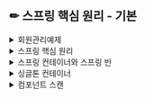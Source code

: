  ## ✏ 스프링 핵심 원리 - 기본
<details>

<summary> 회원관리예제 </summary>
<div markdown="1">

## 📕 회원관리 예제 - 백엔드 개발
- 비즈니스 요구사항 정리
- 회원 도메인과 리포지토리 만들기
- 회원 리포지토리 테스트 케이스 작성
- 회원 서비스 개발
- 회원 서비스 테스트

#### 💡 비즈니스 요구사항 정리
- 데이터: 회원ID, 이름
- 기능: 회원 등록, 조회
- 아직 데이터 저장소가 선정되지 않음

- 아직 데이터 저장소가 선정되지 않아서, 우선 인터페이스로 구현 클래스를 변경할 수 있도록 설계

#### 1️⃣ 회원 도메인과 리포지토리 만들기
##### 회원 객체
[SourceCode](src/main/java/hello/hellospring/domain/Member.java)

##### 회원 리포지토리 인터페이스
[SourceCode](src/main/java/hello/hellospring/repository/MemberRepository.java)

##### 회원 리포지토리 메모리 구현체
[SourceCode](src/main/java/hello/hellospring/repository/MemoryMemberRepository.java)

#### 2️⃣ 회원 리포지토리 테이스 케이스 작성
- JUnit이라는 프레임워크로 테스트를 실행

##### 회원 리포지토리 메모리 구현체 테스트

` src/test/java ` 하위 폴더를 생성.

[SourceCode](src/test/java/hello/hellospring/repository/MemoryMembeRepositoryTest.java)

##### ` @AfterEach `
- 한번에 여러 테스트를 실행하면 메모리 DB에 직전 테스트의 결과가 남아 다음 테스트가 실패할 가능성이 있다.
- 각 테스트가 종료될때 마다 메모리 DB에 저장된 데이터를 삭제한다.
- 테스트는 각각 독립적으로 실행되어야 한다. 테스트 순서에 의존관계가 있는 것은 좋은 테스트가 아니다.

#### 3️⃣ 회원 서비스 개발
[SourceCode](src/main/java/hello/hellospring/service/MemberService.java)

#### 4️⃣ 회원서비스 테스트
- 기존에는 회원 서비스가 메모리 회원 리포지토리를 직접 생성하게함.

``` JAVA
public class MemberService {
  private final MemberRepository memberRepository = new MemoryMemberRepository();
}
```

- 회원 서비스 코드를 DI 가능하게 변경.

``` JAVA
public class MemberService {
    private final MemberRepository memberRepository;
    public MemberService(MemberRepository memberRepository) {
        this.memberRepository = memberRepository;
    }
 ...
}
```

##### 회원 서비스 테스트
[SourceCode](src/test/java/hello/hellospring/service/MemberServiceTest.java)

##### ` @AfterEach `
- 각 테스트 실행전에 호출.
- 테스트가 서로 영향이 없도록 항상 새로운 객체를 생성하고, 의존관계도 새로 맺어준다.

## 📒 스프링 빈과 의존관계

- 컴포넌트 스캔과 자동 의존관계 설정
- 자바 코드로 직접 스프링 빈 등록하기

- 생성자에 `@Autowired`가 있으면 스프링이 연관된 객체를 스프링 컨테이너에서 찾아서 넣어준다.
  - DI: 객체 의존관계를 외부에서 넣어주는 거, 의존성 주입
  
 > HelloController는 스프링이 제공하는 컨트롤러여서 스프링 빈으로 자동 등록된다.
 > `@Controller`가 있으면 자동 등록됨
 
 #### 스프링 빈을 등록하는 2가지 방법
 - 컴포넌트 스캔과 자동 의존관계 설정
 - 자바 코드로 직접 스프링 빈 등록하기
 
 #### 컴포넌트 스캔 원리
 - `@Componet` 애노테이션이 있으면 스프링 빈으로 자동 등록된다.
 - `@Controller` 컨트롤러가 스프링 빈으로 자동 등록된 이유도 컴포넌트 스캔때문이다.
 
- `@Component`를 포함하는 다음 애노테이션도 스프링 빈으로 자동 등록된다.
    - `@Controller`
    - `@Service`
    - `@Repository`
    
   
## 📗 회원 관리 예제- 웹 MVC 개발

- 회원 웹 기능 - 홈 화면 추가
- 회원 웹 기능 - 등록
- 회원 웹 기능 - 조회

#### 1️⃣ 회원 웹 기능 - 홈 화면 추가
- 홈 컨트롤러 추가

[SourceCode](src/main/java/hello/hellospring/controller/HomeController.java)

- 회원 관리용 홈

[SourceCodde](src/main/resources/templates/home.html)

> 컨트롤러가 정적 파일보다 우선순위가 높다.

#### 2️⃣ 회원 웹 기능 - 등록, 조회

- 회원 등록, 조회 폼 컨트롤러

[SourceCode](src/main/java/hello/hellospring/controller/MemberController.java)

- 회원 등록 폼 HTML

[SourceCode](src/main/resources/templates/members/createMemberForm.html)

- 회원 리스트 HTML
[SourceCode](src/main/resources/templates/members/memberList.html)

## 📘 AOP
- AOP가 필요한 상황
> ex) 모든 메소드의 호출 시간을 측정하고 싶은경우

![image](https://user-images.githubusercontent.com/87464750/178098701-7b8dddbd-538d-4010-91b2-733e2d0b8ead.png)

💡 문제
- 회원가입 회원 조회에 시간을 측정하는 기능은 핵심 관심 사항이 아니다.
- 시간을 측정하는 로직은 공통 관심 사항이다.
- 시간을 측정하는 로직과 핵심 비즈니스의 로직이 섞여서 유지보수가 어렵다.
- 시간을 측정하는 로직을 별도의 공통 로직으로 만들기 매우 어렵다.
- 시간을 측정하는 로직을 변경할 때 모든 로직을 찾아가면서 변경해야 한다.

### AOP 적용
- AOP: Aspect Oriented Programming
- 공통 관심 사함 VS 핵심 관심 사항 분리

![image](https://user-images.githubusercontent.com/87464750/178098776-00c888de-8b5b-49c1-a897-8e27f8b9a2b7.png)

💡 해결
- 회원가입, 회원 조회 등 핵심 관심사항과 시간을 측정하는 공통 관심 사항을 분리한다.
- 시간을 측정하는 로직을 별도의 공통 로직으로 만들었다.
- 핵심 관심 사항을 깔끔하게 유지할 수 있다.
- 변경이 필요하면 이 로직만 변경하면 된다.
- 원하는 적용 대상을 선택할 수 있다.

### 스프링의 AOP 동작 방식 설명
#### AOP 적용 전 의존관계
![image](https://user-images.githubusercontent.com/87464750/178098893-774f41cf-b738-49d4-ba2b-fc4d2213b239.png)

#### AOP 적용 후 의존관계
![image](https://user-images.githubusercontent.com/87464750/178098909-766e8001-919b-4890-a04f-e507bf1fa265.png)

#### AOP 적용 전 전체 그림
![image](https://user-images.githubusercontent.com/87464750/178098921-90c6c214-4cc0-47f9-97f9-1403f4b1f625.png)

#### AOP 적용 후 전체 그림
![image](https://user-images.githubusercontent.com/87464750/178098934-a992a071-6cac-482c-8a37-d324b7f51dbb.png)

> 실제 Proxy가 주입되는지 콘솔에 출력해서 확인하기


</div>
</details>

<details>

<summary>  스프링 핵심 원리 </summary>
<div markdown="1">

<details>
  <summary> 💡 스프링이란? </summary>
  <div markdonw = "2">
  
### 스프링 프레임워크
- `핵심 기술` : 스프링 DI 컨테이너, AOP, 이벤트, 기타
- `웹 기술` : 스프링 MVC, 스프링 WebFlux
- `데이터 접근 기술` : 트랜잭션, JDBC, ORM 지원, XML 지원
- `기술 통합` : 캐시, 이메일, 원격접근, 스케줄링
- `테스트` : 스프링 기반 테스트 지원
- `언어` : 코틀린, 그루비
- 최근에는 스프링 부트를 통해서 스프링 프레임워크의 기술들을 편라하게 사용

### 스프링 부트
- 스프링을 편리하게 사용할 수 있도록 지원, 최근에는 기본으로 사용
- 단독으로 실행할 수 있는 스프링 애플리케이션을 쉽게 생성
- Tomcat 같은 웹 서버를 내장해서 별도의 웹 서버를 설치하지 않아도 됨
- 손쉬운 빌드 구성을 위한 starter 종속성 제공
- 스프링과 3rd parth(외부) 라이브러리 자동 구성
- 메트릭, 상태 확인, 외부 구성 같은 프로덕션 준비 기능 제공
- 관례에 의한 간결한 설정

### 스프링의 핵심
- 스프링은 자바 언어 기반의 프레임워크
- 자바 언어의 가장 큰 특징 
      - 객체 지향 언어
- 스프링은 객체 지향 언어가 가진 강력한 특성을 살려내는 프레임워크
- 스프링은 좋은 객체 지향 애플리케이션을 개발할 수 있게 도와주는 프레임워크

### 스프링과 객체 지향
- 다형성이 가장 중요하다
- 스프링은 다형성을 극대화해서 이용할 수 있게 도와준다.
- 스프링에서 이야기하는 제어의 역전(IoC), 의존관계 주입(DI)은 다형성을 활용해서 역할과 구현을 편리하게 다룰 수 있도록 지원한다.
- 스프링을 사용하면 구현을 편리하게 변경할 수 있다.

  </div>
</details>

<details>
  <summary> 💡 SOLID </summary>
  <div markdonw = "2">
  
## SOLID
- 클린코드로 유명한 로버트 마틴이 좋은 객체 지향 설계의 5가지 원칙을 정리

```
SRP: 단일 책임 원칙(single responsibility principle)
OCP: 개방-폐쇄 원칙 (Open/closed principle)
LSP: 리스코프 치환 원칙 (Liskov substitution principle)
ISP: 인터페이스 분리 원칙 (Interface segregation principle)
DIP: 의존관계 역전 원칙 (Dependency inversion principle) 
```

### 1️⃣ SRP 단일 책임 원칙
- 한 클래스는 하나의 책임만 가져야 한다.
- 하나의 책임이라는 것은 모호하다.
    - 클 수 있고, 작을 수 있다.
    - 문맥과 상황에 따라 다르다.
- 중요한 기준은 변경이다. 변경이 있을때 파급효과가 적으면 단일 책임 원칙을 잘 따른 것
> ex) UI 변경, 객체의 생성과 사용을 분리

### 2️⃣ OCP 개방-폐쇄 원칙
- 소프트웨어 요소는 확장에는 열려 있으나 변경에는 닫혀 있어야 한다.
- 다형성을 활용.
- 인터페이스를 구현한 새로운 클래스 하나 만들어서 새로운 기능을 구현.
- 역할과 구현의 분리 생각.

``` JAVA
public class MemberService {
  private MemberRepository memberRepository = new MemoryMemberRepository();
}
```

``` JAVA
public class MemberService {
// private MemberRepository memberRepository = new MemoryMemberRepository();
   private MemberRepository memberRepository = new JdbcMemberRepository();
}
```

❗ 문제점
- MemberService 클라이언트가 구현 클래스를 직접 선택
    - MemberRepository m = new MemoryMemberRepository(); //기존 코드
    - MemberRepository m = new JdbcMemberRepository(); //변경 코드
- 구현 객체를 변경하려면 클라이언트 코드를 변경해야 한다.
- 다형성을 사용했지만 OCP 원칙을 지킬 수 없다.
- 해결방법: 객체를 생성하고, 연관관계를 맺어주는 별도의 조립, 설정자가 필요하다.

### 3️⃣ LSP 리스크프 치환 원칙
- 프로그램의 객체는 프로그램의 정확성을 깨뜨리지 않으면서 하위 타입의 인스턴스로 바꿀 수 있어야 한다.
- 다형성에서 하위 클래스는 인터페이스 규약을 다 지켜야 한다는 것, 다형성을 지원하기 위한 원칙, 인테페이스를 구현한 구현체는 믿고 사용하려면 이 원칙이 필요.
> ex) 자동차 인터페이스의 엑셀은 앞으로 가라는 기능, 뒤로 가게 구현하면 LSP 위반, 느리더라도 앞으로 가야함.

### 4️⃣ ISP 인터페이스 분리 원칙
- 특정 클라이언트를 위한 인터페이스 여러 개가 범용 인터페이스 하나보다 낫다.
- 자동차 인터페이스 -> 운전 인터페이스, 정비 인터페이스로 분리
- 사용자 클라이언트 -> 운전자 클라이언트, 정비사 클라이언트로 분리
- 분리하면 정비 인터펭스 자체가 변해도 운전자 클라이언트에 영향을 주지 않음
- 인터페이스가 명확해지고, 대체 가능성이 높아진다.

### 5️⃣ DIP 의존관계 역전 원칙
- 프로그래머는 `추상화에 의존해야지, 구체화에 의존하면 안된다.` 의존성 주입은 이 원칙을 따르는 방법 중 하나이다.
- 구현 클래스에 의존하지 말고, 인터페이스에 의존.

❗ DIP 위반
- OCP에서 설명한 MemberService는 인터페이스에 의존하지만, 구현 클래스도 동시에 의존한다.
- 위반

## ✔ 정리
- 객체 지향의 핵심은 다형성
- 다형성만으로는 쉽게 부품을 갈아 끼우듯이 개발할 수 없다.
- 다형성만으로는 구현 객체를 변경할 때 클라이언트 코드도 함께 변경된다.
- 다형성만으로는 OCP, DIP를 지킬 수 없다.
- 뭔가 더 필요하다.

#### 스프링
- 스프링은 다음 기술로 OCP, DIP를 가능하게 지원
  - DI 의존관계, 의존성 주입
  - DI 컨테이너 제공
- 클라이언트 코드 변경업쇼이 기능 확장
- 쉽게 부품을 교체하듯 개발가능

  </div>
</details>
  

</div>
</details>

<details>

<summary>  스프링 컨테이너와 스프링 빈 </summary>
<div markdown="1">

## 스프링 컨테이너 생성

``` JAVA
//스프링 컨테이너 생성
ApplicationContext applicationContext = new AnnotationConfigApplicationContext(AppConfig.class);
```

- `ApplicationContext`를 스프링 컨테이너라 한다.
- `ApplicationContext`는 인터페이스다.
- 스프링 컨테이너는 XML을 기반으로 만들 수 있고, 애노테이션 기반의 자바 설정 클래스로 만들 수 있다.
- [AppConfig](core/src/main/java/hello/core/AppConfig.java)를 사용했던 방식이 애노테이션 기반의 자바 설정 클래스로 스프링 컨테이너를 만든것이다.

> 스프링 컨테이너를 부를 때 `BeanFactory`, `ApplicationContext`로 구분해서 이야기한다. 일반적으로 `ApplicationContext`를 스프링 컨테이너라고 한다.

## 스프링 컨테이너의 생성 과정
#### 1️⃣ 스프링 컨테이너 생성

![image](https://user-images.githubusercontent.com/87464750/180954942-529ce696-5144-45aa-a63f-b770c7d60214.png)

- `new AnnotationConfigApplicationContext(AppConfig.class)`
- 스프링 컨테이너를 생성할 때는 구성 정보를 지정해주어야 한다.
- 여기서는 `AppConfig.class`를 구성 정보로 지정했다.

#### 2️⃣ 스프링 빈 등록

![image](https://user-images.githubusercontent.com/87464750/180955502-f7bebbbc-c389-4674-b186-15aa8b8e71e3.png)

- 스프링 컨테이너는 파라미터로 넘어온 설정 클래스 정보를 사용해서 스프링 빈을 등록한다.

##### 빈 이름
- 빈 이름은 메서드 이름을 사용한다.
- 빈 이름을 직접 부여할수도 있다.
   - ` @Bean(name = "직접 부여할 이름") `
 
❗ 주의: 빈 이름은 항상 다른 이름을 부여해야 한다. 같은 이름을 부여하면, 다른 빈이 무시되거나, 기존 빈을 덮어버리거나 설정에 따라 오류가 발생한다.

#### 3️⃣ 스프링 빈 의존관계 설정 - 준비

![image](https://user-images.githubusercontent.com/87464750/180956281-7ee456c1-9fea-4aa7-84db-c05b16249ad9.png)

#### 4️⃣ 스프링 빈 의존관계 설정 - 완료

![image](https://user-images.githubusercontent.com/87464750/180956377-78caf41e-4b05-4901-8553-ec8e1fb6e236.png)

- 스프링 컨테이너는 설정 정보를 참고해서 의존관계를 주입(DI)한다.
- 단순히 자바 코드를 호출하는 것 같지만, 차이가 있다.

> 스프링 빈을 생성하고, 주입하는 단계가 나누어져 있다. 그런데 이렇게 자바 코드로 스프링 빈을 등록하면 생성자를 호출하면서 의존관계 주입도 한번에 처리된다. 

## 빈 조회
#### 1️⃣ 컨테이너에 등록된 빈 조회
#### 모든 빈 출력하기
- 실행하면 스프링에 등록된 모든 빈 정보를 출력할 수 있다.
- `ac.getBeanDefinitionNames`: 스프링에 등록된 모든 빈 이름을 조회한다.
- `ac.getBean()`: 빈 이름으로 빈 객체(인스턴스)를 조회한다.

#### 애플리케이션 빈 출력하기
- 스프링이 내부에서 사용하는 빈은 제외하고, 내가 등록한 빈만 출력
- 스프링이 내부에서 사용하는 빈은 `getRole()`로 구분할 수 있다.
    - `ROLE_APPLICATION`: 일반적으로 사용자가 정의한 빈
    - `ROLE_INFRASTRUCTURE`: 스프링이 내부에서 사용하는 빈
    
#### 2️⃣ 스프링 빈 조회 -기본
#### 스프링 컨테이너에서 스프링 빈을 찾는 가장 기본적인 조회 방법
- `ac.getBean(빈이름, 타입)`
- `ac.getBean(타입)`
#### 조회 대상 스프링 빈이 없으면 예외 발생
- `NoSuchBeanDefinitionException: No bean named 'XXXX' available

[예제코드](core/src/test/java/hello/core/beanfind/ApplicationContextBasicFindTest.java)

> 구체 타입으로 조회하면 변경시 유연성이 떨어진다.

#### 3️⃣ 스프링 빈 조회 - 동일한 타입이 둘 이상
- 타입으로 조회시 같은 타입의 스프링 빈이 둘 이상이면 오류가 발생한다.
    - 빈이름을 지정
- `ac.getBeanOfType()`을 사용하면 해당 타입의 모든 빈을 조회할 수 있다.

[예제코드](core/src/test/java/hello/core/beanfind/ApplicationContextSameBeanFindTest.java)

#### 4️⃣ 스프링 빈 조회 - 상속관계
- 부모 타입으로 조회하면, 자식 타입도 함께 조회한다.
- 그래서 모든 자바 객체의 최고 부모인 `Object` 타입으로 조회하면, 모든 스프링 빈을 조회한다.

![image](https://user-images.githubusercontent.com/87464750/180959446-881e33e5-3221-4fe0-9814-b01e5c4b351a.png)

[예제코드](core/src/test/java/hello/core/beanfind/ApplicationContextExtendsFindTest.java)

## BeanFactory와 ApplicationContext
![image](https://user-images.githubusercontent.com/87464750/180959790-b12c67d7-87a7-40e8-b441-9249d1d1cf0d.png)

#### BeanFactory
- 스프링 컨테이너의 최상위 인터페이스다.
- 스프링 빈을 관리하고 조회하는 역할을 담당한다.
- `getBean()`을 제공한다.
- 지금까지 우리가 사용했던 대부분의 기능은 BeanFactory가 제공하는 기능이다.

#### ApplicationContext
- BeanFactory 기능을 모다 상속받아서 제공한다.
- 빈을 관리하고 검색하는 기능을 BeanFactory가 제공해주는, 그 둘의 차이는?
- 애플리케이션을 개발할 때는 빈을 관리하고 조회하는 기능은 물론이고, 수 많은 부가기능이 필요하다.

`ApplicationContext`가 제공하는 부가기능
  
![image](https://user-images.githubusercontent.com/87464750/180960514-267a8150-d995-40f3-ab9f-0014f6da1dfd.png)

- 메시지소스를 활용한 국제화 기능
    > 한국에서 들어오면 한국어로, 영어권에서 들어오면 영어로 출력
- 환경변수
    > 로컬, 개발, 운영등을 구분해서 처리
- 애플리케이션 이벤트
    > 이벤트를 발생하고 구독하는 모델을 편리하게 지원
- 편리한 리소스 조회
    > 파일, 클래스패스, 외부 등에서 리소스를 편리하게 조회
    
### 💡 정리
- ApplicationContext는 BeanFactory의 기능을 상속받는다.
- ApplicationContext는 빈 관리기능 + 편리한 부가 기능을 제공한다.
- BeanFactory를 직접 사용할 일은 거의 없다. 부가기능이 포함된 ApplicationContext를 사용한다.
- BeanFactory나 ApplicationContext를 스프링 컨테이너라 한다.


  </div>
</details>

<details>

<summary>  싱글톤 컨테이너 </summary>
<div markdown="1">



#### ❗ `싱글톤 패턴` 문제점
- 싱글톤 패턴을 구현하는 코드 자체가 많이 들어간다.
- 의존관계상 클라이언트가 구체 클래스에 의존한다. -> DIP 위반
- 클라이언트가 구체 클래스에 의존해서 OCP 원칙을 위반할 가능성이 높다.
- 테스트하기가 어렵다.

## 싱글톤 컨테이너
- 스프링 컨테이너는 싱글톤 패턴을 적용하지 않아도, 객체 인스턴스를 싱글톤으로 관리한다.
    - 컨테이너는 객체를 하나만 생성해서 관리.
- 스프링 컨테이너는 싱글톤 컨테이너 역할을 한다.
    - 싱글톤 객체를 생성하고 관리하는 기능을 싱글톤 레지스트리라 한다.
- 스프링 컨테이너의 이런 기능 덕분에 싱글톤 패턴의 모든 단점을 해결하면서 객체를 싱글톤으로 유지할 수 있다.
    - 싱글톤 패턴을 위한 지저분한 코드가 들어가지 않아도 된다
    - DIP, OCP, 테스트, private 생성자로 부터 자유롭게 싱글톤을 사용할 수 있다.
    
 #### 싱글톤 컨테이너 적용 후
 ![image](https://user-images.githubusercontent.com/87464750/181879242-6397b806-31a6-4201-a1bf-ddd69b06111d.png)

> 참고: 스프링 기본 빈 등록 방식은 싱글톤이지만, 싱글톤 방식만 지원하는 것은 아니다. 요청할때 마다 새로운 객체를 생성해서 반환하는 기능도 제공한다.

### ❗ 싱글톤 방식의 주의점
- 싱글톤 패턴이든, 스프링 같은 싱글톤 컨테이너를 사용하든, 객체 인스턴스를 하나만 생성해서 공유하는 싱글톤 방식은 여러 클라이언트가 하나의 객체 인스턴스를 공유하기 때문에 싱글톤 객체는 상태를 stateful하기 설계하면 안된다.
- stateless로 설계해야 한다.
    - 특정 클라이언트에 의존적인 필드가 있으면 안된다.
    - 특정 클라이언트가 값을 변경할 수 있는 필드가 있으면 안된다.
    - 가급적 읽기만 가능해야 한다.
    - 필드 대신에 자바에서 공유되지 않는 지역변수, 파라미터, ThreadLocal 등을 사용해야 한다.
- 스프링 빈의 필드에 공유 값을 설정하면 정말 큰 장애가 발생할 수 있다.

## @Configuration과 바이트코드
- `@Configuration`을 붙이면 바이트코드를 조작하는 CGLIB 기술을 사용해서 싱글톤을 보장.

![image](https://user-images.githubusercontent.com/87464750/181879475-811d6b03-a81b-40ef-a6c7-4de5f96c1426.png)

- 임의의 다른 클래스가 싱글톤이 보장되도록 해줌.


``` JAVA
@Bean
public MemberRepository memberRepository() {
 
 if (memoryMemberRepository가 이미 스프링 컨테이너에 등록되어 있으면?) {
      return 스프링 컨테이너에서 찾아서 반환;
 } else { //스프링 컨테이너에 없으면
      기존 로직을 호출해서 MemoryMemberRepository를 생성하고 스프링 컨테이너에 등록
       return 반환
   }
}
```
- @Bean 이 붙은 메서드마다 이미 스프링 빈이 존재하면 존재하는 빈을 반환하고, 스프링 빈이 없으면 생성해서 스프링 빈으로 등록하고 반환하는 코드가 동적으로 만들어진다.
- 덕분에 싱글톤이 보장된다.

#### ❓ `@Configuration`을 적용하지 않고, `@Bean`만 적용하면?
- 스프링 빈으로 등록되지만, 싱글톤을 보장하지 않는다.
    - 의존관계 주입이 필요해서 메서드를 직접 호출할 때 싱글톤을 보장하지 않는다.

  </div>
</details>

<details>

<summary>  컴포넌트 스캔 </summary>
<div markdown="1">

## 컴포넌트 스캔과 의존관계 자동주입

</br>등록해야 할 스프링 빈이 수십, 수백개가 되면 일일이 등록하기 귀찮고, 설정 정보도 커지고, 누락하는 문제도 발생한다.
그래서 스프링은 설정 정보가 없어도 자동으로 스프링 빈을 등록하는 컴포넌트 스캔이라는 기능을 제공한다.
또, 의존관계도 자동으로 주입하는 `@Autowired` 라는 기능도 제공한다.

[AutoAppConfig](core/src/main/java/hello/core/AutoAppConfig.java)

- 컴포넌트 스캔을 사용하려면 먼저 `@Componentscan` 을 설정 정보에 붙여주어야 한다.
- 기존의 [AppConfig](core/src/main/java/hello/core/AppConfig.java) 와는 다르게 @Bean으로 등록한 클래스가 하나도 없다.

> 참괴 컴포넌트 스캔을 사용하면 `@Configuration`이 붙은 설정 정보도 자동으로 등록되기 때문에, </br> AppConfig, TestConfig 등 앞서 만들어두었던 설정 정보도 함께 등록되고, 실행되어 버린다. </br> 그래서 `excludeFilters`를 이용해서 설정정보는 컴포넌트 스캔 대상에서 제외한다. 보통 설정 정보를 컴포넌트 스캔 대상에서</br> 제외하지는 않지만, 기존 예제 코드를 최대한 남기고 유지하기 위해서 이 방법을 선택

- 컴포넌트 스캔은 이름 그대로 `@Component` 애노테이션이 붙은 클래스를 스캔해서 스프링 빈으로 등록한다.

> `@Configuration`이 컴포넌트 스캔의 대상이 된 이유도 `@Configuration` 소스코드를 열어보면 `@Component` 애노테이션이 붙어있기 때문이다.

- 각 클래스가 컴포넌트 스캔의 대상이 되도록 `@Component` 애노테이션을 붙여준다.
- 이전에 [AppConfig](core/src/main/java/hello/core/AppConfig.java) 에서는 `@Bean`으로 직접 설정 정보를 작성했고, 의존관계도 직접 명시했다. 이제는 설정정보 자체가 없기 때문에, 의존관계 주입도 클래스 안에서 해결해야 한다.
- `@Autowired`는 의존관계를 자동으로 주입해준다.
- `@Autowired`를 사용하면 생성자에서 여러 의존관계도 한번에 주입 받을 수 있다.

#### 1️⃣ @ComponentScan
![image](https://user-images.githubusercontent.com/87464750/181229541-c80cd20e-5b20-420f-a0db-48f1ba63a69c.png)

- `@ComponentScan`은 `@Component`가 붙은 모든 클래스를 스프링 빈으로 등록한다.
- 이때 스프링 빈의 기본 이름은 클래스명을 사용하되 맨 앞글자만 소문자를 사용한다.
    - 빈 이름 기본 전략: MemberServiceImol 클래스 -> memberServiceImpl
    - 빈 이름 직접 지정: 만약 스프링 이름을 직접 지정하고 싶으면 `@Component("memberService2)` 이런식으로 부여하면 된다.
    
#### 2️⃣ @ Autowired 의존관계 자동 주입
![image](https://user-images.githubusercontent.com/87464750/181230105-09acb29e-ddf2-4fed-af29-0401646eef4f.png)

- 생성자에서 `@Autowrired` 를 지정하면, 스프링 컨테이너가 자동으로 해당 스프링 빈을 찾아서 주입한다.
- 이때 기본 조회 전략은 타입이 같은 빈을 찾아서 주입한다.
    - `getBean(MemberRepository.class)` 와 동일하다고 이해하면 됨.
    
![image](https://user-images.githubusercontent.com/87464750/181230368-16c24039-d5af-47f7-a31a-798c8f9a8a7e.png)

- 생성자에 파라미터가 많아도 다 찾아서 자동으로 주입한다.

## 탐색 위치와 기본 스캔 대상
#### 탐색할 위치와 기본 스캔 대상

##### 탐색할 패키지의 시작 위치 지정
- 모든 자바 클래스를 다 컴포넌트 스캔하면 시간이 오래 걸린다. 그래서 꼭 필요한 위치부터 탐색하도록 시작 위치를 지정할 수 있다.

``` JAVA
@ComponentScan(
 basePackages = "hello.core",
}
```

- `basePakages`: 탐색할 패키지의 시작 위치를 지정한다. 이 패키지를 포함해서 하위 패키지를 모두 탐색한다.
    - `basePackages = {"hello.core", "hello.service"}` 이렇게 여러 시작 위치를 지정할 수도 있다.
- `basePackageClasses`: 지정한 클래스의 패키지를 탐색 시작 위치로 지정한다.
- 만약 지정하지 않으면 `@ComponentScan`이 붙은 설정 정보 클래스의 패키지가 시작 위치가 된다.

##### ✔ 권장하는 방법
- 패키지 위치를 지정하지 않고, 설정 정보 클래스의 위치를 프로젝트 최상단에 두는 것.

#### 컴포넌트 스캔 기본 대상
- 컴포넌트 스캔은 `@Component` 뿐만 아니라 다음과 같은 내용도 추가로 대상에 포함된다.
    - `@Component`: 컴포넌트 스캔에서 사용
    - `@Controller`: 스프링 MVC 컨트롤러에서 사용
    - `@Service`: 스프링 비즈니스 로직에서 사용
    - `@Reposiotry`: 스프링 데이터 접근 계층에서 사용
    - `@Configuration`: 스프링 설정 정보에서 사용 
    
## 필터
- `includeFilters` : 컴포넌트 스캔 대상을 추가로 지정한다.
- `excludeFilter`s : 컴포넌트 스캔에서 제외할 대상을 지정한다

#### FilterType 옵션
FilterType은 5가지 옵션이 있다.
- `ANNOTATION`: 기본값, 애노테이션을 인식해서 동작한다.
    - ex) `org.example.SomeAnnotation`
- `ASSIGNABLE_TYPE`: 지정한 타입과 자식 타입을 인식해서 동작한다.
    - `ex) org.example.SomeClass`
- `ASPECTJ`: AspectJ 패턴 사용
    - `ex) org.example..*Service+`
- `REGEX`: 정규 표현식
    - `ex) org\.example\.Default.*`
- `CUSTOM`: TypeFilter 이라는 인터페이스를 구현해서 처리
    - `ex) org.example.MyTypeFilter`
    

  </div>
</details>
